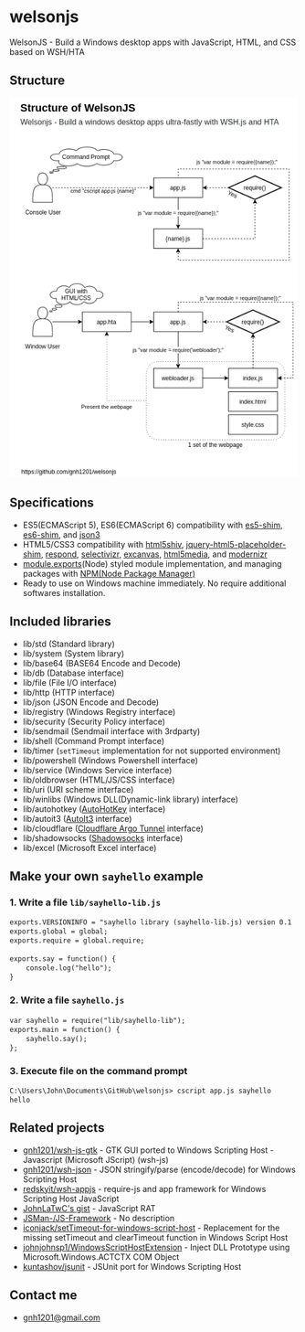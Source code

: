# welsonjs
WelsonJS - Build a Windows desktop apps with JavaScript, HTML, and CSS based on WSH/HTA

## Structure
![Structure of WelsonJS](app/assets/img/structure.png)

## Specifications
- ES5(ECMAScript 5), ES6(ECMAScript 6) compatibility with [es5-shim](https://catswords.re.kr/go/es5shim), [es6-shim](https://catswords.re.kr/go/es6shim), and [json3](https://catswords.re.kr/go/json3)
- HTML5/CSS3 compatibility with [html5shiv](https://catswords.re.kr/go/html5shiv), [jquery-html5-placeholder-shim](https://catswords.re.kr/go/placeholdershim), [respond](https://catswords.re.kr/go/respondjs), [selectivizr](https://catswords.re.kr/go/selectivizrjs), [excanvas](https://catswords.re.kr/go/excanvasjs), [html5media](https://catswords.re.kr/go/html5media), and [modernizr](https://catswords.re.kr/go/modernizrjs)
- [module.exports](https://catswords.re.kr/go/whatisrequire)(Node) styled module implementation, and managing packages with [NPM(Node Package Manager)](https://catswords.re.kr/go/npmjs)
- Ready to use on Windows machine immediately. No require additional softwares installation.

## Included libraries
- lib/std (Standard library)
- lib/system (System library)
- lib/base64 (BASE64 Encode and Decode)
- lib/db (Database interface)
- lib/file (File I/O interface)
- lib/http (HTTP interface)
- lib/json (JSON Encode and Decode)
- lib/registry (Windows Registry interface)
- lib/security (Security Policy interface)
- lib/sendmail (Sendmail interface with 3rdparty)
- lib/shell (Command Prompt interface)
- lib/timer (`setTimeout` implementation for not supported environment)
- lib/powershell (Windows Powershell interface)
- lib/service (Windows Service interface)
- lib/oldbrowser (HTML/JS/CSS interface)
- lib/uri (URI scheme interface)
- lib/winlibs (Windows DLL(Dynamic-link library) interface)
- lib/autohotkey ([AutoHotKey](https://catswords.re.kr/go/autohotkey) interface)
- lib/autoit3 ([AutoIt3](https://catswords.re.kr/go/autoit3) interface)
- lib/cloudflare ([Cloudflare Argo Tunnel](https://catswords.re.kr/go/argotunnel) interface)
- lib/shadowsocks ([Shadowsocks](https://catswords.re.kr/go/shadowsocks) interface)
- lib/excel (Microsoft Excel interface)

## Make your own `sayhello` example

### 1. Write a file `lib/sayhello-lib.js`
```
exports.VERSIONINFO = "sayhello library (sayhello-lib.js) version 0.1
exports.global = global;
exports.require = global.require;

exports.say = function() {
    console.log("hello");
}
```

### 2. Write a file `sayhello.js`
```
var sayhello = require("lib/sayhello-lib");
exports.main = function() {
    sayhello.say();
};
```

### 3. Execute file on the command prompt
```
C:\Users\John\Documents\GitHub\welsonjs> cscript app.js sayhello
hello
```

## Related projects
- [gnh1201/wsh-js-gtk](https://catswords.re.kr/go/wshjsgtk) - GTK GUI ported to Windows Scripting Host - Javascript (Microsoft JScript) (wsh-js)
- [gnh1201/wsh-json](https://catswords.re.kr/go//wshjson) - JSON stringify/parse (encode/decode) for Windows Scripting Host
- [redskyit/wsh-appjs](https://catswords.re.kr/go/wshappjs) - require-js and app framework for Windows Scripting Host JavaScript
- [JohnLaTwC's gist](https://catswords.re.kr/go/johnlatwcgist) - JavaScript RAT
- [JSMan-/JS-Framework](https://catswords.re.kr/go/jsmanfw) - No description
- [iconjack/setTimeout-for-windows-script-host](https://catswords.re.kr/go/wshtimer) - Replacement for the missing setTimeout and clearTimeout function in Windows Script Host
- [johnjohnsp1/WindowsScriptHostExtension](https://catswords.re.kr/go/actctx) - Inject DLL Prototype using Microsoft.Windows.ACTCTX COM Object
- [kuntashov/jsunit](https://catswords.re.kr/go/wshjsunit) - JSUnit port for Windows Scripting Host

## Contact me
- gnh1201@gmail.com
